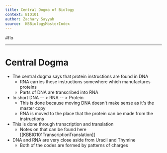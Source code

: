 ```yaml
---
title: Central Dogma of Biology
context: BIO101
author: Zachary Sayyah
source:  KBBiologyMasterIndex
---
```


#flo

---

# Central Dogma
 - The central dogma says that protein instructions are found in DNA
	 - RNA carries these instructions somewhere which manufactures proteins
	 - Parts of DNA are transcribed into RNA
 - In short DNA  -- > RNA -- > Protein
	 - This is done because moving DNA doesn't make sense as it's the master copy
	 - RNA is moved to the place that the protein can be made from the instructions
 - This is done through transcription and translation
	 - Notes on that can be found here [[KBBIO101TranscriptionTranslation]]
 - DNA and RNA are very close aside from Uracil and Thymine
	 - Both of the codes are formed by patterns of charges
 